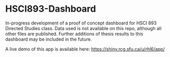 # HSCI893-Dashboard

In-progress development of a proof of concept dashboard for HSCI 893 Directed Studies class. Data used is not available on this repo, although all other files are published. Further additions of thesis results to this dashboard may be included in the future.

A live demo of this app is available here: https://shiny.rcg.sfu.ca/u/rhl6/app/
